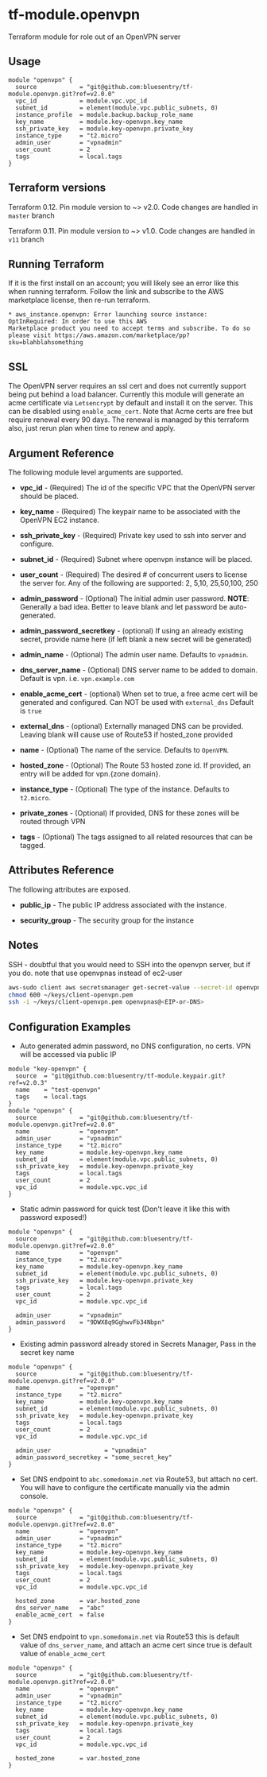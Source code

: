 # tf-module.openvpn
Terraform module for role out of an OpenVPN server

## Usage
```hcl-terraform
module "openvpn" {
  source            = "git@github.com:bluesentry/tf-module.openvpn.git?ref=v2.0.0"
  vpc_id            = module.vpc.vpc_id
  subnet_id         = element(module.vpc.public_subnets, 0)
  instance_profile  = module.backup.backup_role_name
  key_name          = module.key-openvpn.key_name
  ssh_private_key   = module.key-openvpn.private_key
  instance_type     = "t2.micro"
  admin_user        = "vpnadmin"
  user_count        = 2
  tags              = local.tags
}
```

## Terraform versions ##
Terraform 0.12. Pin module version to ~> v2.0. Code changes are handled in `master` branch

Terraform 0.11. Pin module version to ~> v1.0. Code changes are handled in `v11` branch

## Running Terraform
If it is the first install on an account; you will likely see an error like this when running terraform.  Follow the link and subscribe to the AWS marketplace license, then re-run terraform.
```
* aws_instance.openvpn: Error launching source instance: OptInRequired: In order to use this AWS 
Marketplace product you need to accept terms and subscribe. To do so 
please visit https://aws.amazon.com/marketplace/pp?sku=blahblahsomething
```

## SSL
The OpenVPN server requires an ssl cert and does not currently support being put behind a load balancer.  Currently this module will generate an acme certificate via `Letsencrypt` by default and install it on the server.  This can be disabled using `enable_acme_cert`.  Note that Acme certs are free but require renewal every 90 days.  The renewal is managed by this terraform also, just rerun plan when time to renew and apply.


## Argument Reference
The following module level arguments are supported.

* **vpc_id** - (Required) The id of the specific VPC that the OpenVPN server should be placed.

* **key_name** - (Required) The keypair name to be associated with the OpenVPN EC2 instance.
 
* **ssh_private_key** - (Required) Private key used to ssh into server and configure.

* **subnet_id** - (Required) Subnet where openvpn instance will be placed.

* **user_count** - (Required) The desired # of concurrent users to license the server for.  Any of the following are supported: 2, 5,10, 25,50,100, 250

* **admin_password** - (Optional) The initial admin user password.  **NOTE**: Generally a bad idea.  Better to leave blank and let password be auto-generated.

* **admin_password_secretkey** - (optional) If using an already existing secret, provide name here (if left blank a new secret will be generated)

* **admin_name** - (Optional) The admin user name.  Defaults to `vpnadmin`.

* **dns_server_name** - (Optional) DNS server name to be added to domain.  Default is vpn. i.e. `vpn.example.com`

* **enable_acme_cert** - (optional) When set to true, a free acme cert will be generated and configured.  Can NOT be used with `external_dns` Default is `true`

* **external_dns** - (optional) Externally managed DNS can be provided.  Leaving blank will cause use of Route53 if hosted_zone provided

* **name** - (Optional) The name of the service.  Defaults to `OpenVPN`.

* **hosted_zone** - (Optional) The Route 53 hosted zone id.  If provided, an entry will be added for vpn.{zone domain}.

* **instance_type** - (Optional) The type of the instance.  Defaults to `t2.micro`.

* **private_zones** - (Optional) If provided, DNS for these zones will be routed through VPN

* **tags** - (Optional) The tags assigned to all related resources that can be tagged.


## Attributes Reference
The following attributes are exposed.

* **public_ip** - The public IP address associated with the instance.

* **security_group** - The security group for the instance


## Notes

SSH - doubtful that you would need to SSH into the openvpn server, but if you do. note that use openvpnas instead of ec2-user

```bash
aws-sudo client aws secretsmanager get-secret-value --secret-id openvpn.pem | jq -r '.SecretString' > ~/keys/client-openvpn.pem
chmod 600 ~/keys/client-openvpn.pem
ssh -i ~/keys/client-openvpn.pem openvpnas@<EIP-or-DNS>
```

## Configuration Examples

* Auto generated admin password, no DNS configuration, no certs.  VPN will be accessed via public IP

```hcl-terraform
module "key-openvpn" {
  source  = "git@github.com:bluesentry/tf-module.keypair.git?ref=v2.0.3"
  name    = "test-openvpn"
  tags    = local.tags
}
module "openvpn" {
  source            = "git@github.com:bluesentry/tf-module.openvpn.git?ref=v2.0.0"
  name              = "openvpn"
  admin_user        = "vpnadmin"
  instance_type     = "t2.micro"
  key_name          = module.key-openvpn.key_name
  subnet_id         = element(module.vpc.public_subnets, 0)
  ssh_private_key   = module.key-openvpn.private_key
  tags              = local.tags
  user_count        = 2
  vpc_id            = module.vpc.vpc_id
}
```

* Static admin password for quick test (Don't leave it like this with password exposed!)
```hcl-terraform
module "openvpn" {
  source            = "git@github.com:bluesentry/tf-module.openvpn.git?ref=v2.0.0"
  name              = "openvpn"
  instance_type     = "t2.micro"
  key_name          = module.key-openvpn.key_name
  subnet_id         = element(module.vpc.public_subnets, 0)
  ssh_private_key   = module.key-openvpn.private_key
  tags              = local.tags
  user_count        = 2
  vpc_id            = module.vpc.vpc_id

  admin_user        = "vpnadmin"
  admin_password    = "9DWX8q9GghwvFb34Nbpn"
}
```

* Existing admin password already stored in Secrets Manager, Pass in the secret key name
```hcl-terraform
module "openvpn" {
  source            = "git@github.com:bluesentry/tf-module.openvpn.git?ref=v2.0.0"
  name              = "openvpn"
  instance_type     = "t2.micro"
  key_name          = module.key-openvpn.key_name
  subnet_id         = element(module.vpc.public_subnets, 0)
  ssh_private_key   = module.key-openvpn.private_key
  tags              = local.tags
  user_count        = 2
  vpc_id            = module.vpc.vpc_id

  admin_user               = "vpnadmin"
  admin_password_secretkey = "some_secret_key"
}
```

* Set DNS endpoint to `abc.somedomain.net` via Route53, but attach no cert. You will have to configure the certificate manually via the admin console.
```hcl-terraform
module "openvpn" {
  source            = "git@github.com:bluesentry/tf-module.openvpn.git?ref=v2.0.0"
  name              = "openvpn"
  admin_user        = "vpnadmin"
  instance_type     = "t2.micro"
  key_name          = module.key-openvpn.key_name
  subnet_id         = element(module.vpc.public_subnets, 0)
  ssh_private_key   = module.key-openvpn.private_key
  tags              = local.tags
  user_count        = 2
  vpc_id            = module.vpc.vpc_id

  hosted_zone       = var.hosted_zone
  dns_server_name   = "abc"
  enable_acme_cert  = false
}
```

* Set DNS endpoint to `vpn.somedomain.net` via Route53 this is default value of `dns_server_name`, and attach an acme cert since true is default value of `enable_acme_cert`
```hcl-terraform
module "openvpn" {
  source            = "git@github.com:bluesentry/tf-module.openvpn.git?ref=v2.0.0"
  name              = "openvpn"
  admin_user        = "vpnadmin"
  instance_type     = "t2.micro"
  key_name          = module.key-openvpn.key_name
  subnet_id         = element(module.vpc.public_subnets, 0)
  ssh_private_key   = module.key-openvpn.private_key
  tags              = local.tags
  user_count        = 2
  vpc_id            = module.vpc.vpc_id

  hosted_zone       = var.hosted_zone
}
```